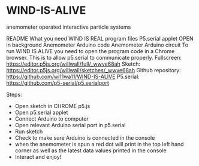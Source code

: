 # WIND-IS-ALIVE
anemometer operated interactive particle systems


README
What you need
WIND IS REAL program files
P5.serial applet OPEN in background
Anemometer Arduino code
Anemometer Arduino circuit
To run WIND IS ALIVE you need to open the program code in a Chrome browser. This is to allow p5.serial to communicate properly. 
Fullscreen: https://editor.p5js.org/willwall/full/_wwve68ah
Sketch: https://editor.p5js.org/willwall/sketches/_wwve68ah
Github repository: https://github.com/wi11wa11/WIND-IS-ALIVE 
P5.serial: https://github.com/p5-serial/p5.serialport 

Steps:
-	Open sketch in CHROME p5.js 
-	Open p5.serial applet
-	Connect Arduino to computer
-	Open relevant Arduino serial port in p5.serial
-	Run sketch
-	Check to make sure Arduino is connected in the console 
-	when the anemometer is spun a red dot will print in the top left hand corner as well as the latest data values printed in the console
-	Interact and enjoy!
